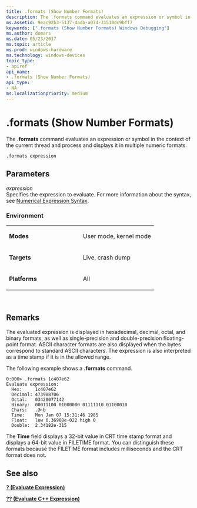 ```yaml
---
title: .formats (Show Number Formats)
description: The .formats command evaluates an expression or symbol in the context of the current thread and process and displays it in multiple numeric formats.
ms.assetid: 9eac92b3-5137-4adb-a074-31510dc9bff7
keywords: [".formats (Show Number Formats) Windows Debugging"]
ms.author: domars
ms.date: 05/23/2017
ms.topic: article
ms.prod: windows-hardware
ms.technology: windows-devices
topic_type:
- apiref
api_name:
- .formats (Show Number Formats)
api_type:
- NA
ms.localizationpriority: medium
---
```


# .formats (Show Number Formats)


The **.formats** command evaluates an expression or symbol in the context of the current thread and process and displays it in multiple numeric formats.

```
.formats expression 
```

## <span id="ddk_meta_show_number_formats_dbg"></span><span id="DDK_META_SHOW_NUMBER_FORMATS_DBG"></span>Parameters


<span id="_______expression______"></span><span id="_______EXPRESSION______"></span> *expression*   
Specifies the expression to evaluate. For more information about the syntax, see [Numerical Expression Syntax](numerical-expression-syntax.md).

### <span id="Environment"></span><span id="environment"></span><span id="ENVIRONMENT"></span>Environment

<table>
<colgroup>
<col width="50%" />
<col width="50%" />
</colgroup>
<tbody>
<tr class="odd">
<td align="left"><p><strong>Modes</strong></p></td>
<td align="left"><p>User mode, kernel mode</p></td>
</tr>
<tr class="even">
<td align="left"><p><strong>Targets</strong></p></td>
<td align="left"><p>Live, crash dump</p></td>
</tr>
<tr class="odd">
<td align="left"><p><strong>Platforms</strong></p></td>
<td align="left"><p>All</p></td>
</tr>
</tbody>
</table>

 

Remarks
-------

The evaluated expression is displayed in hexadecimal, decimal, octal, and binary formats, as well as single-precision and double-precision floating-point format. ASCII character formats are also displayed when the bytes correspond to standard ASCII characters. The expression is also interpreted as a time stamp if it is in the allowed range.

The following example shows a **.formats** command.

```
0:000> .formats 1c407e62
Evaluate expression:
  Hex:     1c407e62
  Decimal: 473988706
  Octal:   03420077142
  Binary:  00011100 01000000 01111110 01100010
  Chars:   .@~b
  Time:    Mon Jan 07 15:31:46 1985
  Float:   low 6.36908e-022 high 0
  Double:  2.34182e-315
```

The **Time** field displays a 32-bit value in CRT time stamp format and displays a 64-bit value in FILETIME format. You can distinguish these formats because the FILETIME format includes milliseconds and the CRT format does not.

## <span id="see_also"></span>See also


[**? (Evaluate Expression)**](---evaluate-expression-.md)

[**?? (Evaluate C++ Expression)**](----evaluate-c---expression-.md)

 

 






